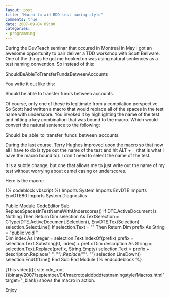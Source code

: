 ```yaml
---
layout: post
title: "Macro to aid BDD test naming style"
comments: true
date: 2007-09-04 09:00
categories:
- programming
---
```


During the DevTeach seminar that occured in Montreal in May I got an awesome opportunity to pair deliver a TDD workshop with Scott Bellware. One of the things he got me hooked on was using natural sentences as a test naming convention. So instead of this:

ShouldBeAbleToTransferFundsBetweenAccounts

You write it out like this:

Should be able to transfer funds between accounts.

Of course, only one of these is legitimate from a compilation perspective. So Scott had written a macro that would replace all of the spaces in the test name with underscore. You invoked it by highlighting the name of the test and hitting a key combination that was bound to the macro. Which would convert the natural sentence to the following:

Should_be_able_to_transfer_funds_between_accounts.

During the last course, Terry Hughes improved upon the macro so that now all I have to do is type out the name of the test and hit ALT + _ (that is what I have the macro bound to). I don't need to select the name of the test.

It is a subtle change, but one that allows me to just write out the name of my test without worrying about camel casing or underscores.

Here is the macro:

 
{% codeblock vbscript %}
Imports System 
Imports EnvDTE 
Imports EnvDTE80 
Imports System.Diagnostics 

Public Module CodeEditor 
  Sub ReplaceSpacesInTestNameWithUnderscores() 
    If DTE.ActiveDocument Is Nothing Then Return 
    Dim selection As TextSelection = CType(DTE.ActiveDocument.Selection(), EnvDTE.TextSelection) selection.SelectLine() 
      If selection.Text = "" Then Return 
      Dim prefix As String = "public void "  
    Dim index As Integer = selection.Text.IndexOf(prefix) 
      prefix = selection.Text.Substring(0, index) + prefix 
    Dim description As String = selection.Text.Replace(prefix, String.Empty) 
      selection.Text = prefix + description.Replace(" ", "_").Replace("'", "_") 
      selection.LineDown() 
    selection.EndOfLine() 
  End Sub 
End Module
{% endcodeblock %}


[This video]({{ site.cdn_root }}binary/2007/september/04/macrotoaiddbddtestnamingstyle/Macros.html" target="_blank) shows the macro in action.

 

Enjoy




